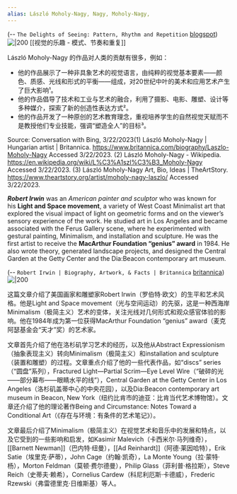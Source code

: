 ```yaml
---
alias: László Moholy-Nagy, Nagy, Moholy-Nagy, 
---
```

(-- `The Delights of Seeing: Pattern, Rhythm and Repetition` [blogspot](https://thedelightsofseeing.blogspot.com/2010/11/pattern-rhythm-and-repetition.html))
![|200](http://2.bp.blogspot.com/-HsXyFHAc6Ok/Vlc_Ge4KG2I/AAAAAAAACcA/5KrM2xA1XZM/s400/moho.jpg)
[[视觉的乐趣 -  模式、节奏和重复]]

László Moholy-Nagy 的作品对人类的贡献有很多，例如：

- 他的作品展示了一种非具象艺术的视觉语言，由纯粹的视觉基本要素——颜色、质感、光线和形式的平衡——组成，对20世纪中叶的美术和应用艺术产生了巨大影响¹。
- 他的作品倡导了技术和工业与艺术的融合，利用了摄影、电影、雕塑、设计等多种媒介，探索了新的创造性表达方式²。
- 他的作品开发了一种原创的艺术教育理念，重视培养学生的自然视觉天赋而不是教授他们专业技能，强调“塑造全人”的目标³。

Source: Conversation with Bing, 3/22/2023(1) László Moholy-Nagy | Hungarian artist | Britannica. https://www.britannica.com/biography/Laszlo-Moholy-Nagy Accessed 3/22/2023.
(2) László Moholy-Nagy - Wikipedia. https://en.wikipedia.org/wiki/L%C3%A1szl%C3%B3_Moholy-Nagy Accessed 3/22/2023.
(3) László Moholy-Nagy Art, Bio, Ideas | TheArtStory. https://www.theartstory.org/artist/moholy-nagy-laszlo/ Accessed 3/22/2023.



_**Robert Irwin**_ was an _American painter and sculptor_ who was known for his **Light and Space movement**, a variety of West Coast Minimalist art that explored the visual impact of light on geometric forms and on the viewer’s sensory experience of the work. He studied art in Los Angeles and became associated with the Ferus Gallery scene, where he experimented with gestural painting, Minimalism, and installation and sculpture. He was the first artist to receive the **MacArthur Foundation “genius” award** in 1984. He also wrote theory, generated landscape projects, and designed the Central Garden at the Getty Center and the Dia:Beacon contemporary art museum.

(-- `Robert Irwin | Biography, Artwork, & Facts | Britannica` [britannica](https://www.britannica.com/biography/Robert-Irwin))
![|200](https://cdn.britannica.com/22/183322-050-1DB58786/Central-Garden-Robert-Irwin-Getty-Center-Los.jpg)

这篇文章介绍了美国画家和雕塑家Robert Irwin（罗伯特·欧文）的生平和艺术风格。他是Light and Space movement（光与空间运动）的先驱，这是一种西海岸Minimalism（极简主义）艺术的变体，关注光线对几何形式和观众感官体验的影响。他在1984年成为第一位获得MacArthur Foundation “genius” award（麦克阿瑟基金会“天才”奖）的艺术家。

文章首先介绍了他在洛杉矶学习艺术的经历，以及他从Abstract Expressionism（抽象表现主义）转向Minimalism（极简主义）和installation and sculpture（装置和雕塑）的过程。文章重点介绍了他的一些代表作品，如“discs” series（“圆盘”系列），Fractured Light—Partial Scrim—Eye Level Wire（“破碎的光——部分幕布——眼睛水平的线”），Central Garden at the Getty Center in Los Angeles（洛杉矶盖蒂中心的中央花园），以及Dia:Beacon contemporary art museum in Beacon, New York（纽约比肯市的迪亚：比肯当代艺术博物馆）。文章还介绍了他的理论著作Being and Circumstance: Notes Toward a Conditional Art（《存在与环境：有条件的艺术笔记》）。

文章最后介绍了Minimalism（极简主义）在视觉艺术和音乐中的发展和特点，以及它受到的一些影响和启发，如Kasimir Malevich（卡西米尔·马列维奇），[[Barnett Newman]]（巴内特·纽曼），[[Ad Reinhardt]]（阿德·莱因哈特），Erik Satie（埃里克·萨蒂），John Cage（约翰·凯奇），La Monte Young（拉·蒙特·杨），Morton Feldman（莫顿·费尔德曼），Philip Glass（菲利普·格拉斯），Steve Reich（史蒂夫·赖希），Cornelius Cardew（科尼利厄斯·卡德威），Frederic Rzewski（弗雷德里克·日维斯基）等人。